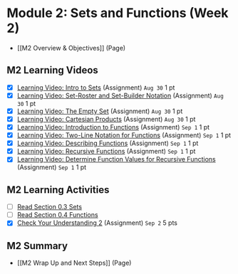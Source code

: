 # Module 2: Sets and Functions (Week 2)

-   [[M2 Overview & Objectives]] (Page)

## M2 Learning Videos
- [x] [Learning Video: Intro to Sets](https://csusb.instructure.com/courses/15759/modules/items/1037415) (Assignment) `Aug 30` 1 pt
- [x] [Learning Video: Set-Roster and Set-Builder Notation](https://csusb.instructure.com/courses/15759/modules/items/1037416) (Assignment) `Aug 30` 1 pt
- [x] [Learning Video: The Empty Set](https://csusb.instructure.com/courses/15759/modules/items/1037417) (Assignment) `Aug 30` 1 pt
- [x] [Learning Video: Cartesian Products](https://csusb.instructure.com/courses/15759/modules/items/1037418) (Assignment) `Aug 30` 1 pt
- [x] [Learning Video: Introduction to Functions](https://csusb.instructure.com/courses/15759/modules/items/1108681) (Assignment) `Sep 1` 1 pt
- [x] [Learning Video: Two-Line Notation for Functions](https://csusb.instructure.com/courses/15759/modules/items/1108682) (Assignment) `Sep 1` 1 pt
- [x] [Learning Video: Describing Functions](https://csusb.instructure.com/courses/15759/modules/items/1108678) (Assignment) `Sep 1` 1 pt
- [x] [Learning Video: Recursive Functions](https://csusb.instructure.com/courses/15759/modules/items/1108680) (Assignment) `Sep 1` 1 pt
- [x] [Learning Video: Determine Function Values for Recursive Functions](https://csusb.instructure.com/courses/15759/modules/items/1108679) (Assignment) `Sep 1` 1 pt

## M2 Learning Activities
- [ ] [Read Section 0.3 Sets](https://csusb.instructure.com/courses/15759/modules/items/1037420)
- [ ] [Read Section 0.4 Functions](https://csusb.instructure.com/courses/15759/modules/items/1037433)
- [x] [Check Your Understanding 2](https://csusb.instructure.com/courses/15759/modules/items/1108691) (Assignment) `Sep 2` 5 pts

## M2 Summary
- [[M2 Wrap Up and Next Steps]] (Page)